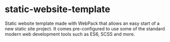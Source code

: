 # static-website-template
Static website template made with WebPack that allows an easy start of a new static site project. It comes pre-configured to use some of the standard modern web development tools such as ES6, SCSS and more.
